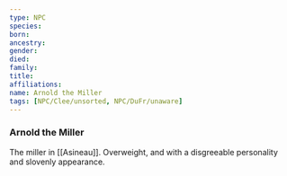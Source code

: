 ```yaml
---
type: NPC
species:
born:
ancestry:
gender:
died:
family:
title:
affiliations:
name: Arnold the Miller
tags: [NPC/Clee/unsorted, NPC/DuFr/unaware]
---
```

### Arnold the Miller

The miller in [[Asineau]]. Overweight, and with a disgreeable personality and slovenly appearance.